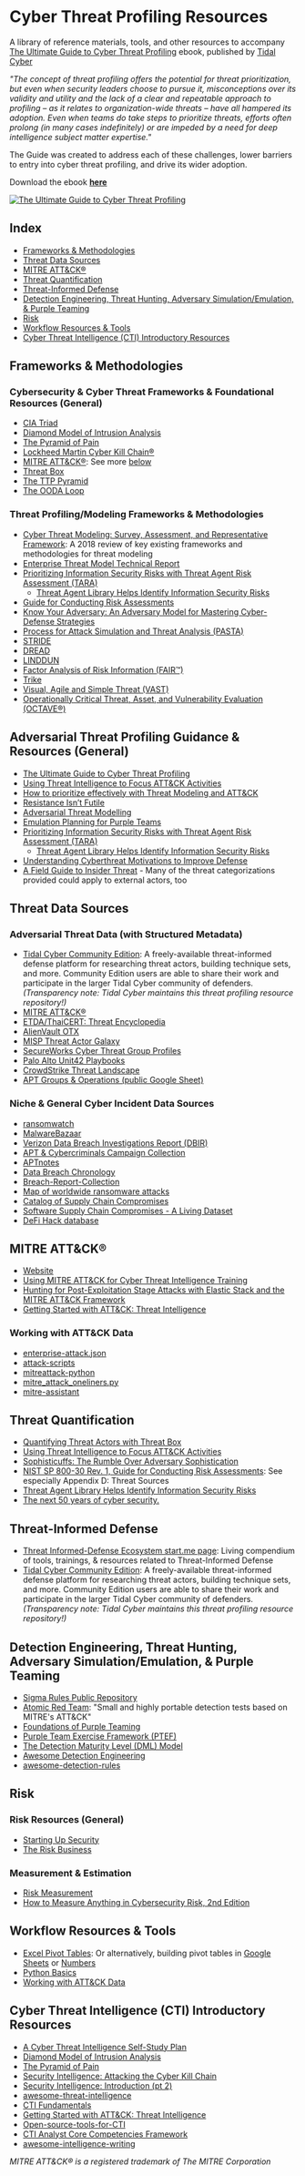# Cyber Threat Profiling Resources
A library of reference materials, tools, and other resources to accompany [The Ultimate Guide to Cyber Threat Profiling](https://www.tidalcyber.com/ultimate-guide-to-cyber-threat-profiling?utm_campaign=CTI%20Content%202022-23&utm_medium=github&utm_term=tidal-repo) ebook, published by [Tidal Cyber](https://www.tidalcyber.com/)

*"The concept of threat profiling offers the potential for threat prioritization, but even when security leaders choose to pursue it, misconceptions over its validity and utility and the lack of a clear and repeatable approach to profiling – as it relates to organization-wide threats – have all hampered its adoption. Even when teams do take steps to prioritize threats, efforts often prolong (in many cases indefinitely) or are impeded by a need for deep intelligence subject matter expertise."*

The Guide was created to address each of these challenges, lower barriers to entry into cyber threat profiling, and drive its wider adoption.

Download the ebook **[here](https://www.tidalcyber.com/ultimate-guide-to-cyber-threat-profiling?utm_campaign=CTI%20Content%202022-23&utm_medium=github&utm_term=tidal-repo)**

[![The Ultimate Guide to Cyber Threat Profiling](https://www.tidalcyber.com/hs-fs/hubfs/Ultimage_guide-LinkedIn.png?width=600&height=314&name=Ultimage_guide-LinkedIn.png)](https://www.tidalcyber.com/ultimate-guide-to-cyber-threat-profiling?utm_campaign=CTI%20Content%202022-23&utm_medium=github&utm_term=tidal-repo)

## Index
* [Frameworks & Methodologies](https://github.com/tidalcyber/cyber-threat-profiling#frameworks--methodologies)
* [Threat Data Sources](https://github.com/tidalcyber/cyber-threat-profiling#threat-data-sources)
* [MITRE ATT&CK®](https://github.com/tidalcyber/cyber-threat-profiling#mitre-attck)
* [Threat Quantification](https://github.com/tidalcyber/cyber-threat-profiling#threat-quantification)
* [Threat-Informed Defense](https://github.com/tidalcyber/cyber-threat-profiling#threat-informed-defense)
* [Detection Engineering, Threat Hunting, Adversary Simulation/Emulation, & Purple Teaming](https://github.com/tidalcyber/cyber-threat-profiling#detection-engineering-threat-hunting-adversary-simulationemulation--purple-teaming)
* [Risk](https://github.com/tidalcyber/cyber-threat-profiling#risk)
* [Workflow Resources & Tools](https://github.com/tidalcyber/cyber-threat-profiling#workflow-resources--tools)
* [Cyber Threat Intelligence (CTI) Introductory Resources](https://github.com/tidalcyber/cyber-threat-profiling#cyber-threat-intelligence-cti-introductory-resources)

## Frameworks & Methodologies
### Cybersecurity & Cyber Threat Frameworks & Foundational Resources (General)
* [CIA Triad](https://www.cocc.edu/departments/cio/infosec/concepts/cia-triad.aspx)
* [Diamond Model of Intrusion Analysis](https://www.activeresponse.org/wp-content/uploads/2013/07/diamond.pdf)
* [The Pyramid of Pain](http://detect-respond.blogspot.com/2013/03/the-pyramid-of-pain.html)
* [Lockheed Martin Cyber Kill Chain®](https://www.lockheedmartin.com/en-us/capabilities/cyber/cyber-kill-chain.html)
* [MITRE ATT&CK®](https://attack.mitre.org/docs/ATTACK_Design_and_Philosophy_March_2020.pdf): See more [below](https://github.com/tidalcyber/cyber-threat-profiling#mitre-attck)
* [Threat Box](https://klrgrz.medium.com/quantifying-threat-actors-with-threat-box-e6b641109b11)
* [The TTP Pyramid](https://scythe.io/library/summiting-the-pyramid-of-pain-the-ttp-pyramid)
* [The OODA Loop](https://www.sciencedirect.com/science/article/pii/S1472811722001057?via%3Dihub#sec3)

### Threat Profiling/Modeling Frameworks & Methodologies
* [Cyber Threat Modeling: Survey, Assessment, and Representative Framework](https://www.mitre.org/sites/default/files/2021-11/prs-18-1174-ngci-cyber-threat-modeling.pdf): A 2018 review of key existing frameworks and methodologies for threat modeling
* [Enterprise Threat Model Technical Report](https://www.mitre.org/sites/default/files/2021-11/pr-18-1613-ngci-enterprise-threat-model-technical-report.pdf)
* [Prioritizing Information Security Risks with Threat Agent Risk Assessment (TARA)](https://www.researchgate.net/profile/Timothy-Casey/publication/335589639_Prioritizing_Information_Security_Risks_with_Threat_Agent_Risk_Assessment_TARA/links/5d6eb83c92851c1b3b278279/Prioritizing-Information-Security-Risks-with-Threat-Agent-Risk-Assessment-TARA.pdf?origin=publication_detail)
  * [Threat Agent Library Helps Identify Information Security Risks](https://www.oasis-open.org/committees/download.php/66239/Intel%20Corp_Threat%20Agent%20Library_07-2202w.pdf)
* [Guide for Conducting Risk Assessments](https://nvlpubs.nist.gov/nistpubs/legacy/sp/nistspecialpublication800-30r1.pdf)
* [Know Your Adversary: An Adversary Model for Mastering Cyber-Defense Strategies](https://www.ten-inc.com/presentations/invincea1.pdf)
* [Process for Attack Simulation and Threat Analysis (PASTA)](https://versprite.com/blog/what-is-pasta-threat-modeling/)
* [STRIDE](https://learn.microsoft.com/en-us/previous-versions/commerce-server/ee823878(v=cs.20))
* [DREAD](https://adam.shostack.org/modsec08/Shostack-ModSec08-Experiences-Threat-Modeling-At-Microsoft.pdf)
* [LINDDUN](https://people.cs.kuleuven.be/~kim.wuyts/LINDDUN/LINDDUN.pdf)
* [Factor Analysis of Risk Information (FAIR™)](https://www.fairinstitute.org/what-is-fair)
* [Trike](http://www.octotrike.org/)
* [Visual, Agile and Simple Threat (VAST)](https://threatmodeler.com/threatmodeling-methodologies-vast/)
* [Operationally Critical Threat, Asset, and Vulnerability Evaluation (OCTAVE®)](https://resources.sei.cmu.edu/library/asset-view.cfm?assetID=8419)

## Adversarial Threat Profiling Guidance & Resources (General)
* [The Ultimate Guide to Cyber Threat Profiling](https://www.tidalcyber.com/ultimate-guide-to-cyber-threat-profiling?utm_campaign=CTI%20Content%202022-23&utm_medium=github&utm_term=tidal-repo)
* [Using Threat Intelligence to Focus ATT&CK Activities](https://www.youtube.com/watch?v=V--wxuSEMD0)
* [How to prioritize effectively with Threat Modeling and ATT&CK](https://www.youtube.com/watch?v=i5mx8jyoOGE)
* [Resistance Isn’t Futile](https://www.youtube.com/watch?v=b0ShMaKDidU)
* [Adversarial Threat Modelling](https://github.com/ssnkhan/adversarial-threatmodelling/blob/master/Adversarial-Threat-Modelling_Presentation.pdf)
* [Emulation Planning for Purple Teams](https://www.academy.attackiq.com/courses/emulation-planning-for-purple-teams)
* [Prioritizing Information Security Risks with Threat Agent Risk Assessment (TARA)](https://www.researchgate.net/profile/Timothy-Casey/publication/335589639_Prioritizing_Information_Security_Risks_with_Threat_Agent_Risk_Assessment_TARA/links/5d6eb83c92851c1b3b278279/Prioritizing-Information-Security-Risks-with-Threat-Agent-Risk-Assessment-TARA.pdf?origin=publication_detail)
  * [Threat Agent Library Helps Identify Information Security Risks](https://www.oasis-open.org/committees/download.php/66239/Intel%20Corp_Threat%20Agent%20Library_07-2202w.pdf)
* [Understanding Cyberthreat Motivations to Improve Defense](https://simplecore.intel.com/itpeernetwork/wp-content/uploads/sites/38/2016/10/wp-understanding-cyberthreat-motivations-to-improve-defense.pdf)
* [A Field Guide to Insider Threat](https://www.nationalinsiderthreatsig.org/itrmresources/Intel%20Insider%20Threat%20Field%20Guide.pdf) - Many of the threat categorizations provided could apply to external actors, too 

## Threat Data Sources
### Adversarial Threat Data (with Structured Metadata)
* [Tidal Cyber Community Edition](https://app.tidalcyber.com/): A freely-available threat-informed defense platform for researching threat actors, building technique sets, and more. Community Edition users are able to share their work and participate in the larger Tidal Cyber community of defenders. *(Transparency note: Tidal Cyber maintains this threat profiling resource repository!)*
* [MITRE ATT&CK®](https://attack.mitre.org/)
* [ETDA/ThaiCERT: Threat Encyclopedia](https://apt.etda.or.th/cgi-bin/aptsearch.cgi)
* [AlienVault OTX](https://otx.alienvault.com/)
* [MISP Threat Actor Galaxy](https://github.com/MISP/misp-galaxy/blob/main/clusters/threat-actor.json)
* [SecureWorks Cyber Threat Group Profiles](https://www.secureworks.com/research/threat-profiles)
* [Palo Alto Unit42 Playbooks](https://pan-unit42.github.io/playbook_viewer/)
* [CrowdStrike Threat Landscape](https://www.crowdstrike.com/adversaries/)
* [APT Groups & Operations (public Google Sheet)](https://docs.google.com/spreadsheets/u/1/d/1H9_xaxQHpWaa4O_Son4Gx0YOIzlcBWMsdvePFX68EKU/pubhtml)

### Niche & General Cyber Incident Data Sources 
* [ransomwatch](https://github.com/joshhighet/ransomwatch)
* [MalwareBazaar](https://bazaar.abuse.ch/browse/)
* [Verizon Data Breach Investigations Report (DBIR)](https://www.verizon.com/business/resources/reports/dbir/)
* [APT & Cybercriminals Campaign Collection](https://github.com/CyberMonitor/APT_CyberCriminal_Campagin_Collections)
* [APTnotes](https://github.com/aptnotes/data/blob/master/APTnotes.csv)
* [Data Breach Chronology](https://privacyrights.org/data-breaches)
* [Breach-Report-Collection](https://github.com/BushidoUK/Breach-Report-Collection)
* [Map of worldwide ransomware attacks](https://www.comparitech.com/blog/information-security/global-ransomware-attacks/)
* [Catalog of Supply Chain Compromises](https://github.com/cncf/tag-security/blob/main/supply-chain-security/compromises/README.md)
* [Software Supply Chain Compromises - A Living Dataset](https://github.com/IQTLabs/software-supply-chain-compromises/blob/master/software_supply_chain_attacks.csv)
* [DeFi Hack database](https://defillama.com/hacks)

## MITRE ATT&CK®
* [Website](https://attack.mitre.org/)
* [Using MITRE ATT&CK for Cyber Threat Intelligence Training](https://attack.mitre.org/resources/training/cti/)
* [Hunting for Post-Exploitation Stage Attacks with Elastic Stack and the MITRE ATT&CK Framework
](https://www.youtube.com/watch?v=PdCQChYrxXg)
* [Getting Started with ATT&CK: Threat Intelligence](https://medium.com/mitre-attack/getting-started-with-attack-cti-4eb205be4b2f)

### Working with ATT&CK Data
* [enterprise-attack.json](https://github.com/mitre-attack/attack-stix-data/blob/master/enterprise-attack/enterprise-attack.json)
* [attack-scripts](https://github.com/mitre-attack/attack-scripts/tree/master/scripts)
* [mitreattack-python](https://github.com/mitre-attack/mitreattack-python)
* [mitre_attack_oneliners.py](https://gist.github.com/wietze/54463af7ea1748550e89cac799fb9835)
* [mitre-assistant](https://github.com/Sukelluskello/mitre-assistant)

## Threat Quantification
* [Quantifying Threat Actors with Threat Box](https://klrgrz.medium.com/quantifying-threat-actors-with-threat-box-e6b641109b11)
* [Using Threat Intelligence to Focus ATT&CK Activities](https://www.youtube.com/watch?v=V--wxuSEMD0)
* [Sophisticuffs: The Rumble Over Adversary Sophistication](https://www.slideshare.net/PalJaramillo/bsides-chicago2017)
* [NIST SP 800-30 Rev. 1, Guide for Conducting Risk Assessments](https://nvlpubs.nist.gov/nistpubs/legacy/sp/nistspecialpublication800-30r1.pdf): See especially Appendix D: Threat Sources
* [Threat Agent Library Helps Identify Information Security Risks](https://www.oasis-open.org/committees/download.php/66239/Intel%20Corp_Threat%20Agent%20Library_07-2202w.pdf)
* [The next 50 years of cyber security.](https://magoo.medium.com/next50-ea33c5db5930)

## Threat-Informed Defense
* [Threat Informed-Defense Ecosystem start.me page](https://start.me/p/X25q7l/threat-informed-defense-ecosystem): Living compendium of tools, trainings, & resources related to Threat-Informed Defense
* [Tidal Cyber Community Edition](https://app.tidalcyber.com/): A freely-available threat-informed defense platform for researching threat actors, building technique sets, and more. Community Edition users are able to share their work and participate in the larger Tidal Cyber community of defenders. *(Transparency note: Tidal Cyber maintains this threat profiling resource repository!)*

## Detection Engineering, Threat Hunting, Adversary Simulation/Emulation, & Purple Teaming
* [Sigma Rules Public Repository](https://github.com/SigmaHQ/sigma)
* [Atomic Red Team](https://github.com/redcanaryco/atomic-red-team): "Small and highly portable detection tests based on MITRE's ATT&CK"
* [Foundations of Purple Teaming](https://www.academy.attackiq.com/courses/foundations-of-purple-teaming)
* [Purple Team Exercise Framework (PTEF)](https://github.com/scythe-io/purple-team-exercise-framework)
* [The Detection Maturity Level (DML) Model](http://ryanstillions.blogspot.com/2014/04/the-dml-model_21.html)
* [Awesome Detection Engineering](https://github.com/infosecB/awesome-detection-engineering)
* [awesome-detection-rules](https://github.com/jatrost/awesome-detection-rules)

## Risk
### Risk Resources (General)
* [Starting Up Security](http://scrty.io/)
* [The Risk Business](https://cyber-edge.com/resources/the-risk-business/download/)

### Measurement & Estimation
* [Risk Measurement](https://magoo.github.io/risk-measurement/)
* [How to Measure Anything in Cybersecurity Risk, 2nd Edition](https://www.wiley.com/en-us/How+to+Measure+Anything+in+Cybersecurity+Risk,+2nd+Edition-p-9781119892304)

## Workflow Resources & Tools
* [Excel Pivot Tables](https://support.microsoft.com/en-us/office/create-a-pivottable-to-analyze-worksheet-data-a9a84538-bfe9-40a9-a8e9-f99134456576): Or alternatively, building pivot tables in [Google Sheets](https://support.google.com/docs/answer/1272900?hl=en&co=GENIE.Platform%3DDesktop) or [Numbers](https://support.apple.com/guide/numbers/create-a-pivot-table-tan7f62056cf/mac)
* [Python Basics](https://www.freecodecamp.org/learn/scientific-computing-with-python/#python-for-everybody)
* [Working with ATT&CK Data](https://github.com/tidalcyber/cyber-threat-profiling#working-with-attck-data)

## Cyber Threat Intelligence (CTI) Introductory Resources
* [A Cyber Threat Intelligence Self-Study Plan](https://medium.com/katies-five-cents/a-cyber-threat-intelligence-self-study-plan-part-1-968b5a8daf9a)
* [Diamond Model of Intrusion Analysis](https://www.activeresponse.org/wp-content/uploads/2013/07/diamond.pdf)
* [The Pyramid of Pain](http://detect-respond.blogspot.com/2013/03/the-pyramid-of-pain.html)
* [Security Intelligence: Attacking the Cyber Kill Chain](https://www.sans.org/blog/security-intelligence-attacking-the-cyber-kill-chain/)
* [Security Intelligence: Introduction (pt 2)](https://www.sans.org/blog/security-intelligence-introduction-pt-2-/)
* [awesome-threat-intelligence](https://github.com/hslatman/awesome-threat-intelligence)
* [CTI Fundamentals](https://github.com/curated-intel/CTI-fundamentals)
* [Getting Started with ATT&CK: Threat Intelligence](https://medium.com/mitre-attack/getting-started-with-attack-cti-4eb205be4b2f)
* [Open-source-tools-for-CTI](https://github.com/BushidoUK/Open-source-tools-for-CTI)
* [CTI Analyst Core Competencies Framework](https://www.mandiant.com/resources/blog/cti-analyst-core-competencies-framework)
* [awesome-intelligence-writing](https://github.com/mxm0z/awesome-intelligence-writing)

*MITRE ATT&CK® is a registered trademark of The MITRE Corporation*